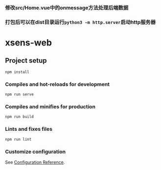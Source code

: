 ### 修改src/Home.vue中的onmessage方法处理后端数据

### 打包后可以在dist目录运行`python3 -m http.server`启动http服务器

# xsens-web

## Project setup
```
npm install
```

### Compiles and hot-reloads for development
```
npm run serve
```

### Compiles and minifies for production
```
npm run build
```

### Lints and fixes files
```
npm run lint
```

### Customize configuration
See [Configuration Reference](https://cli.vuejs.org/config/).


